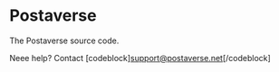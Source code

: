 # Postaverse
The Postaverse source code.

Neee help? Contact [codeblock]support@postaverse.net[/codeblock]
